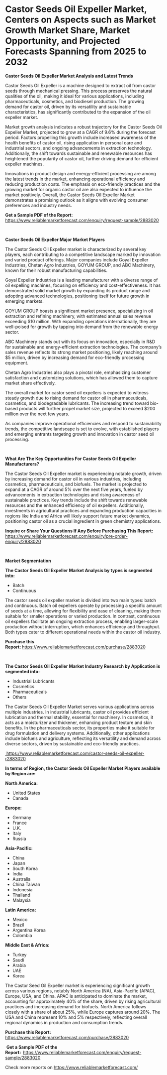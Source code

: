 <p><h1>Castor Seeds Oil Expeller Market, Centers on Aspects such as Market Growth Market Share, Market Opportunity, and Projected Forecasts Spanning from 2025 to 2032</h1></p><p><strong>Castor Seeds Oil Expeller Market Analysis and Latest Trends</strong></p>
<p><p>Castor Seeds Oil Expeller is a machine designed to extract oil from castor seeds through mechanical pressing. This process preserves the natural qualities of the oil, making it ideal for various applications, including pharmaceuticals, cosmetics, and biodiesel production. The growing demand for castor oil, driven by its versatility and sustainable characteristics, has significantly contributed to the expansion of the oil expeller market.</p><p>Market growth analysis indicates a robust trajectory for the Castor Seeds Oil Expeller Market, projected to grow at a CAGR of 9.6% during the forecast period. Factors propelling this growth include increased awareness of the health benefits of castor oil, rising application in personal care and industrial sectors, and ongoing advancements in extraction technology. Additionally, the shift towards sustainable and renewable resources has heightened the popularity of castor oil, further driving demand for efficient expeller machines. </p><p>Innovations in product design and energy-efficient processing are among the latest trends in the market, enhancing operational efficiency and reducing production costs. The emphasis on eco-friendly practices and the growing market for organic castor oil are also expected to influence the market positively. Overall, the Castor Seeds Oil Expeller Market demonstrates a promising outlook as it aligns with evolving consumer preferences and industry needs.</p></p>
<p><strong>Get a Sample PDF of the Report:&nbsp;</strong> <a href="https://www.reliablemarketforecast.com/enquiry/request-sample/2883020?utm_campaign=2325&utm_medium=2&utm_source=Github&utm_content=ia&utm_term=13032025&utm_id=castor-seeds-oil-expeller">https://www.reliablemarketforecast.com/enquiry/request-sample/2883020</a></p>
<p>&nbsp;</p>
<p><strong>Castor Seeds Oil Expeller Major Market Players</strong></p>
<p><p>The Castor Seeds Oil Expeller market is characterized by several key players, each contributing to a competitive landscape marked by innovation and varied product offerings. Major companies include Goyal Expeller Industries, Chetan Agro Industries, GOYUM GROUP, and ABC Machinery, known for their robust manufacturing capabilities.</p><p>Goyal Expeller Industries is a leading manufacturer with a diverse range of oil expelling machines, focusing on efficiency and cost-effectiveness. It has demonstrated solid market growth by expanding its product range and adopting advanced technologies, positioning itself for future growth in emerging markets.</p><p>GOYUM GROUP boasts a significant market presence, specializing in oil extraction and refining machinery, with estimated annual sales revenue exceeding $10 million. With expanding operations internationally, they are well-poised for growth by tapping into demand from the renewable energy sector.</p><p>ABC Machinery stands out with its focus on innovation, especially in R&D for sustainable and energy-efficient extraction technologies. The company’s sales revenue reflects its strong market positioning, likely reaching around $5 million, driven by increasing demand for eco-friendly processing equipment.</p><p>Chetan Agro Industries also plays a pivotal role, emphasizing customer satisfaction and customizing solutions, which has allowed them to capture market share effectively.</p><p>The overall market for castor seed oil expellers is expected to witness steady growth due to rising demand for castor oil in pharmaceuticals, cosmetics, and biodegradable lubricants. The increasing trend toward bio-based products will further propel market size, projected to exceed $200 million over the next few years.</p><p>As companies improve operational efficiencies and respond to sustainability trends, the competitive landscape is set to evolve, with established players and emerging entrants targeting growth and innovation in castor seed oil processing.</p></p>
<p>&nbsp;</p>
<p><strong>What Are The Key Opportunities For Castor Seeds Oil Expeller Manufacturers?</strong></p>
<p><p>The Castor Seeds Oil Expeller market is experiencing notable growth, driven by increasing demand for castor oil in various industries, including cosmetics, pharmaceuticals, and biofuels. The market is projected to expand at a CAGR of around 5% over the next five years, fueled by advancements in extraction technologies and rising awareness of sustainable practices. Key trends include the shift towards renewable resources and the enhanced efficiency of oil expellers. Additionally, investments in agricultural practices and expanding production capacities in regions like India and Africa will likely support future market dynamics, positioning castor oil as a crucial ingredient in green chemistry applications.</p></p>
<p><strong>Inquire or Share Your Questions If Any Before Purchasing This Report:</strong> <a href="https://www.reliablemarketforecast.com/enquiry/pre-order-enquiry/2883020?utm_campaign=2325&utm_medium=2&utm_source=Github&utm_content=ia&utm_term=13032025&utm_id=castor-seeds-oil-expeller">https://www.reliablemarketforecast.com/enquiry/pre-order-enquiry/2883020</a></p>
<p>&nbsp;</p>
<p><strong>Market Segmentation</strong></p>
<p><strong>The Castor Seeds Oil Expeller Market Analysis by types is segmented into:</strong></p>
<p><ul><li>Batch</li><li>Continuous</li></ul></p>
<p><p>The castor seeds oil expeller market is divided into two main types: batch and continuous. Batch oil expellers operate by processing a specific amount of seeds at a time, allowing for flexibility and ease of cleaning, making them suitable for smaller operations or varied production. In contrast, continuous oil expellers facilitate an ongoing extraction process, enabling larger-scale production without interruption, which enhances efficiency and throughput. Both types cater to different operational needs within the castor oil industry.</p></p>
<p><strong>Purchase this Report:&nbsp;</strong><a href="https://www.reliablemarketforecast.com/purchase/2883020?utm_campaign=2325&utm_medium=2&utm_source=Github&utm_content=ia&utm_term=13032025&utm_id=castor-seeds-oil-expeller">https://www.reliablemarketforecast.com/purchase/2883020</a></p>
<p>&nbsp;</p>
<p><strong>The Castor Seeds Oil Expeller Market Industry Research by Application is segmented into:</strong></p>
<p><ul><li>Industrial Lubricants</li><li>Cosmetics</li><li>Pharmaceuticals</li><li>Others</li></ul></p>
<p><p>The Castor Seeds Oil Expeller Market serves various applications across multiple industries. In industrial lubricants, castor oil provides efficient lubrication and thermal stability, essential for machinery. In cosmetics, it acts as a moisturizer and thickener, enhancing product texture and skin benefits. In the pharmaceuticals sector, its properties make it suitable for drug formulation and delivery systems. Additionally, other applications include biofuels and agriculture, reflecting its versatility and demand across diverse sectors, driven by sustainable and eco-friendly practices.</p></p>
<p><a href="https://www.reliablemarketforecast.com/castor-seeds-oil-expeller-r2883020?utm_campaign=2325&utm_medium=2&utm_source=Github&utm_content=ia&utm_term=13032025&utm_id=castor-seeds-oil-expeller">&nbsp;https://www.reliablemarketforecast.com/castor-seeds-oil-expeller-r2883020</a></p>
<p><strong>In terms of Region, the Castor Seeds Oil Expeller Market Players available by Region are:</strong></p>
<p>
    <p> <strong> North America: </strong>
        <ul>
            <li>United States</li>
            <li>Canada</li>
        </ul>
        </p> 
    <p> <strong> Europe: </strong>
        <ul>
            <li>Germany</li>
            <li>France</li>
            <li>U.K.</li>
            <li>Italy</li>
            <li>Russia</li>
        </ul>
        </p> 
    <p> <strong> Asia-Pacific: </strong>
        <ul>
            <li>China</li>
            <li>Japan</li>
            <li>South Korea</li>
            <li>India</li>
            <li>Australia</li>
            <li>China Taiwan</li>
            <li>Indonesia</li>
            <li>Thailand</li>
            <li>Malaysia</li>
        </ul>
        </p> 
    <p> <strong> Latin America: </strong>
        <ul>
            <li>Mexico</li>
            <li>Brazil</li>
            <li>Argentina Korea</li>
            <li>Colombia</li>
        </ul>
        </p> 
    <p> <strong> Middle East & Africa: </strong>
        <ul>
            <li>Turkey</li>
            <li>Saudi</li>
            <li>Arabia</li>
            <li>UAE</li>
            <li>Korea</li>
        </ul>
    </p>
    </p>
<p><p>The Castor Seed Oil Expeller market is experiencing significant growth across various regions, notably North America (NA), Asia-Pacific (APAC), Europe, USA, and China. APAC is anticipated to dominate the market, accounting for approximately 40% of the share, driven by rising agricultural practices and increasing demand for biofuels. North America follows closely with a share of about 25%, while Europe captures around 20%. The USA and China represent 10% and 5% respectively, reflecting overall regional dynamics in production and consumption trends.</p></p>
<p><strong>Purchase this Report: </strong><a href="https://www.reliablemarketforecast.com/purchase/2883020?utm_campaign=2325&utm_medium=2&utm_source=Github&utm_content=ia&utm_term=13032025&utm_id=castor-seeds-oil-expeller">https://www.reliablemarketforecast.com/purchase/2883020</a></p>
<p>&nbsp;<strong>Get a Sample PDF of the Report:&nbsp;&nbsp;</strong><a href="https://www.reliablemarketforecast.com/enquiry/request-sample/2883020?utm_campaign=2325&utm_medium=2&utm_source=Github&utm_content=ia&utm_term=13032025&utm_id=castor-seeds-oil-expeller">https://www.reliablemarketforecast.com/enquiry/request-sample/2883020</a></p>
<p><strong></strong></p>
<p>Check more reports on <a href="https://www.reliablemarketforecast.com/?utm_campaign=2325&utm_medium=2&utm_source=Github&utm_content=ia&utm_term=13032025&utm_id=castor-seeds-oil-expeller">https://www.reliablemarketforecast.com/</a></p>